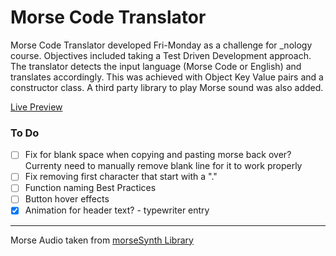 # Morse Code Translator

Morse Code Translator developed Fri-Monday as a challenge for \_nology course. Objectives included taking a Test Driven Development approach.
The translator detects the input language (Morse Code or English) and translates accordingly. This was achieved with Object Key Value pairs and a constructor class. A third party library to play Morse sound was also added.

[Live Preview](https://ism90.github.io/morse-translator/)

### To Do

- [ ] Fix for blank space when copying and pasting morse back over? Currenty need to manually remove blank line for it to work properly
- [ ] Fix removing first character that start with a "."
- [ ] Function naming Best Practices
- [ ] Button hover effects
- [x] Animation for header text? - typewriter entry

---

Morse Audio taken from [morseSynth Library](https://github.com/netAction/morseSynth)
